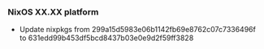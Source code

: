 
### NixOS XX.XX platform

- Update nixpkgs from 299a15d5983e06b1142fb69e8762c07c7336496f to 631edd99b453df5bcd8437b03e0e9d2f59ff3828
